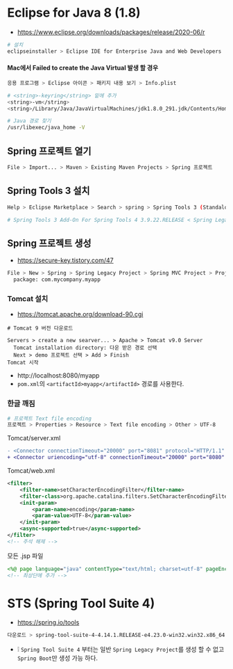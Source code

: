 # Eclipse for Java 8 (1.8)
* https://www.eclipse.org/downloads/packages/release/2020-06/r
```sh
# 설치
eclipseinstaller > Eclipse IDE for Enterprise Java and Web Developers
```

#### Mac에서 Failed to create the Java Virtual 발생 할 경우
```sh
응용 프로그램 > Eclipse 아이콘 > 패키지 내용 보기 > Info.plist
```
```sh
# <string>-keyring</string> 밑에 추가
<string>-vm</string>
<string>/Library/Java/JavaVirtualMachines/jdk1.8.0_291.jdk/Contents/Home/bin/java</string>
```
```sh
# Java 경로 찾기
/usr/libexec/java_home -V
```

## Spring 프로젝트 열기
```sh
File > Import... > Maven > Existing Maven Projects > Spring 프로젝트
```

## Spring Tools 3 설치
```sh
Help > Eclipse Marketplace > Search > spring > Spring Tools 3 (Standalone Edition) 3.9.14.RELEASE

# Spring Tools 3 Add-On For Spring Tools 4 3.9.22.RELEASE < Spring Legacy Project 생성 가능
```

## Spring 프로젝트 생성
* https://secure-key.tistory.com/47
```sh
File > New > Spring > Spring Legacy Project > Spring MVC Project > Project name: demo
  package: com.mycompany.myapp
```

### Tomcat 설치
* https://tomcat.apache.org/download-90.cgi
```sj
# Tomcat 9 버전 다운로드

Servers > create a new searver... > Apache > Tomcat v9.0 Server
  Tomcat installation directory: 다운 받은 경로 선택
  Next > demo 프로젝트 선택 > Add > Finish
Tomcat 시작
```
* http://localhost:8080/myapp
* `pom.xml`의 `<artifactId>myapp</artifactId>` 경로를 사용한다.

### 한글 깨짐
```sh
# 프로젝트 Text file encoding
프로젝트 > Properties > Resource > Text file encoding > Other > UTF-8
```

Tomcat/server.xml
```diff
- <Connector connectionTimeout="20000" port="8081" protocol="HTTP/1.1" redirectPort="8443"/>
+ <Connector uriencoding="utf-8" connectionTimeout="20000" port="8080" protocol="HTTP/1.1" redirectPort="8443"/>
```

Tomcat/web.xml
```xml
<filter>
    <filter-name>setCharacterEncodingFilter</filter-name>
    <filter-class>org.apache.catalina.filters.SetCharacterEncodingFilter</filter-class>
    <init-param>
        <param-name>encoding</param-name>
        <param-value>UTF-8</param-value>
    </init-param>
    <async-supported>true</async-supported>
</filter>
<!-- 주석 해제 -->
```

모든 .jsp 파일
```jsp
<%@ page language="java" contentType="text/html; charset=utf-8" pageEncoding="utf-8" %>
<!-- 최상단에 추가 -->
```

# STS (Spring Tool Suite 4)
* https://spring.io/tools
```sh
다운로드 > spring-tool-suite-4-4.14.1.RELEASE-e4.23.0-win32.win32.x86_64.self-extracting.jar > 더블 클릭하면 압축 풀림
```
* ❕ `Spring Tool Suite 4` 부터는 일반 `Spring Legacy Project`를 생성 할 수 없고 `Spring Boot`만 생성 가능 하다.
